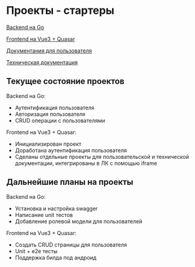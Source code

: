 # Проекты - стартеры

[Backend на Go](https://github.com/upikoth/project-starter-backend)

[Frontend на Vue3 + Quasar](https://github.com/upikoth/project-starter-frontend)

[Документания для пользователя](https://github.com/upikoth/project-starter-user-documentation)

[Техническая документация](https://github.com/upikoth/project-starter-technical-documentation)

## Текущее состояние проектов

Backend на Go:

+ Аутентификация пользователя
+ Авторизация пользователя
+ CRUD операции с пользователями

Frontend на Vue3 + Quasar:

+ Инициализирован проект
+ Доработана аутентификация пользователя
+ Сделаны отдельные проекты для пользовательской и технической документации, интегрированы в ЛК с помощью iframe

## Дальнейшие планы на проекты

Backend на Go:

+ Установка и настройка swagger
+ Написание unit тестов
+ Добавление ролевой модели для пользователей

Frontend на Vue3 + Quasar:

+ Создать CRUD страницы для пользователя
+ Unit + e2e тесты
+ Поддержка билда под андроид
